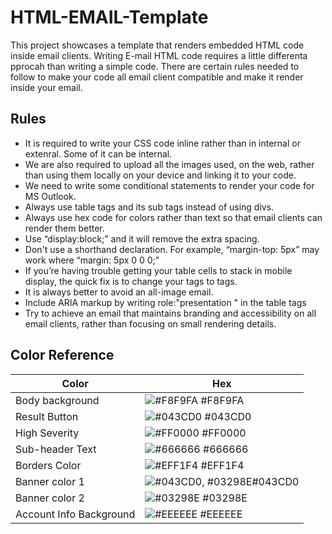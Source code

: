 
# HTML-EMAIL-Template


This project showcases a template that renders embedded HTML code inside email clients.
Writing E-mail HTML code requires a little differenta pprocah than writing a simple code.
There are certain rules needed to follow to make your code all email client compatible and make it render inside your email.



## Rules

- It is required to write your CSS code inline rather than in internal or extenral. Some of it can be internal.
- We are also required to upload all the images used, on the web, rather than using them locally on your device and linking it to your code.
- We need to write some conditional statements to render your code for MS Outlook.
- Always use table tags and its sub tags instead of using divs.
- Always use hex code for colors rather than text so that email clients can render them better. 
- Use “display:block;” and it will remove the extra spacing.
- Don't use a shorthand declaration. For example, “margin-top: 5px” may work where “margin: 5px 0 0 0;” 
- If you’re having trouble getting your table cells to stack in mobile display, the quick fix is to change your <td> tags to <th> tags.
- It is always better to avoid an all-image email.
- Include ARIA markup by writing role:"presentation " in the table tags
- Try to achieve an email that maintains branding and accessibility on all email clients, rather than focusing on small rendering details.


## Color Reference

| Color             | Hex                                                                |
| ----------------- | ------------------------------------------------------------------ |
| Body background | ![#F8F9FA](https://via.placeholder.com/10/f8f9fa?text=+) #F8F9FA |
| Result Button | ![#043CD0](https://via.placeholder.com/10/043CD0?text=+) #043CD0 |
| High Severity | ![#FF0000](https://via.placeholder.com/10/FF0000?text=+) #FF0000 |
| Sub-header Text  | ![#666666](https://via.placeholder.com/10/666666?text=+) #666666 |
| Borders Color | ![#EFF1F4](https://via.placeholder.com/10/EFF1F4?text=+) #EFF1F4 |
| Banner color 1| ![#043CD0, #03298E](https://via.placeholder.com/10/043CD0?text=+)#043CD0 |
| Banner color 2 | ![#03298E](https://via.placeholder.com/10/03298E?text=+) #03298E |
| Account Info Background  | ![#EEEEEE](https://via.placeholder.com/10/EEEEEE?text=+) #EEEEEE |

